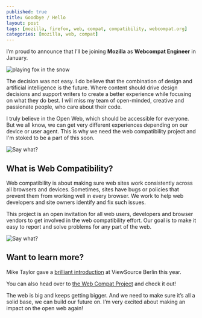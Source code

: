```yaml
---
published: true
title: Goodbye / Hello
layout: post
tags: [mozilla, firefox, web, compat, compatibility, webcompat.org]
categories: [mozilla, web, compat]
---
```

I’m proud to announce that I’ll be joining **Mozilla** as **Webcompat Engineer** in January.

<img src="https://media.giphy.com/media/5Dg0E3yOryWE8/giphy.gif" alt="playing fox in the snow" />


The decision was not easy. I do believe that the combination of design and artificial intelligence is the future. Where content should drive design decisions and support writers to create a better experience while focusing on what they do best. I  will miss my team of open-minded, creative and passionate people, who care about their code.


I truly believe in the Open Web, which should be accessible for everyone. But we all know, we can get very different experiences depending on our device or user agent. This is why we need the web compatibility project and I'm stoked to be a part of this soon.

<img src="https://media.giphy.com/media/3o6ozmdOeex4TnABz2/giphy.gif" alt="Say what?" />



## What is Web Compatibility?

Web compatibility is about making sure web sites work consistently across all browsers and devices. Sometimes, sites have bugs or policies that prevent them from working well in every browser. We work to help web developers and site owners identify and fix such issues.

This project is an open invitation for all web users, developers and browser vendors to get involved in the web compatibility effort. Our goal is to make it easy to report and solve problems for any part of the web.

<img src="https://media.giphy.com/media/3o7abBP0nMjrdIvaCY/giphy.gif" alt="Say what?" />



## Want to learn more?
Mike Taylor gave a [brilliant introduction](https://www.youtube.com/watch?v=q2kK_wd1xzY) at ViewSource Berlin this year. 

You can also head over to [the Web Compat Project](https://webcompat.com/) and check it out!


The web is big and keeps getting bigger. And we need to make sure it’s all a solid base, we can build our future on. I’m very excited about making an impact on the open web again!